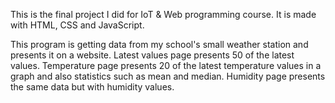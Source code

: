 This is the final project I did for IoT & Web programming course. It is made with HTML, CSS and JavaScript. 

This program is getting data from my school's small weather station and presents it on a website. Latest values page presents 50 of the latest values. Temperature
page presents 20 of the latest temperature values in a graph and also statistics such as mean and median. Humidity page presents the same data but with humidity values.
